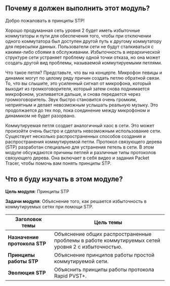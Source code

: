 <!-- 5.0.1 -->
## Почему я должен выполнить этот модуль?

Добро пожаловать в принципы STP!

Хорошо продуманная сеть уровня 2 будет иметь избыточные коммутаторы и пути для обеспечения того, чтобы при отключении одного коммутатора был доступен другой путь к другому коммутатору для пересылки данных. Пользователи сети не будут сталкиваться с какими-либо сбоями в обслуживании. Избыточность в иерархической структуре сети устраняет проблему одной точки отказа, но она может создать другой вид проблемы, называемой коммутируемыми петлями.

Что такое петля? Представьте, что вы на концерте. Микрофон певицы и динамик могут по целому ряду причин создать петлю обратной связи. То, что вы слышите, это усиленный сигнал от микрофона, который выходит из громкоговорителя, который затем снова поднимается микрофоном, усиливается дальше, и снова передается через громкоговоритель. Звук быстро становится очень громким, неприятным и делает невозможным услышать реальную музыку. Это продолжается до тех пор, пока соединение между микрофоном и динамиком не будет разорвано.

Коммутируемая петля создает аналогичный хаос в сети. Это может произойти очень быстро и сделать невозможным использование сети. Существует несколько распространенных способов создания и распространения коммутируемой петли. Протокол связующего дерева (STP) разработан специально для устранения петель в сети. В этом модуле обсуждаются причины петлей и различные типы протоколов связующего дерева. Она включает в себя видео и задания Packet Tracer, чтобы помочь вам понять принципы STP.

<!-- 5.0.2 -->
## Что я буду изучать в этом модуле?

**Цель модуля**: Принципы STP

**Задачи модуля**: Объяснение того, как решается избыточность в коммутируемых сетях при помощи STP.

| **Заголовок темы** | **Цель темы** |
| --- | --- |
| **Назначение протокола STP** | Объяснение общих распространенные проблемы в работе коммутируемых сетей уровня 2 с избыточностью. |
| **Принципы работы STP** | Объяснение принципов работы простой коммутируемой сети. |
| **Эволюция STP** | Объяснить принципы работы протокола Rapid PVST+. |